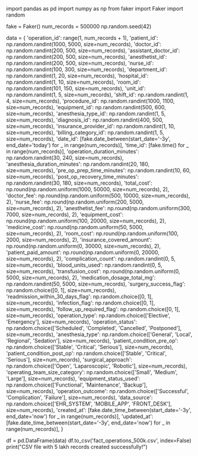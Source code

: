 import pandas as pd
import numpy as np
from faker import Faker
import random

fake = Faker()
num_records = 500000
np.random.seed(42)

data = {
    'operation_id': range(1, num_records + 1),
    'patient_id': np.random.randint(1000, 5000, size=num_records),
    'doctor_id': np.random.randint(200, 500, size=num_records),
    'assistant_doctor_id': np.random.randint(200, 500, size=num_records),
    'anesthetist_id': np.random.randint(200, 500, size=num_records),
    'nurse_id': np.random.randint(100, 300, size=num_records),
    'department_id': np.random.randint(1, 20, size=num_records),
    'hospital_id': np.random.randint(1, 10, size=num_records),
    'room_id': np.random.randint(101, 150, size=num_records),
    'unit_id': np.random.randint(1, 5, size=num_records),
    'shift_id': np.random.randint(1, 4, size=num_records),
    'procedure_id': np.random.randint(1000, 1100, size=num_records),
    'equipment_id': np.random.randint(500, 600, size=num_records),
    'anesthesia_type_id': np.random.randint(1, 5, size=num_records),
    'diagnosis_id': np.random.randint(400, 500, size=num_records),
    'insurance_provider_id': np.random.randint(1, 10, size=num_records),
    'billing_category_id': np.random.randint(1, 5, size=num_records),
    'date_id': [fake.date_between(start_date='-3y', end_date='today') for _ in range(num_records)],
    'time_id': [fake.time() for _ in range(num_records)],
    'operation_duration_minutes': np.random.randint(30, 240, size=num_records),
    'anesthesia_duration_minutes': np.random.randint(20, 180, size=num_records),
    'pre_op_prep_time_minutes': np.random.randint(10, 60, size=num_records),
    'post_op_recovery_time_minutes': np.random.randint(30, 180, size=num_records),
    'total_cost': np.round(np.random.uniform(1000, 50000, size=num_records), 2),
    'doctor_fee': np.round(np.random.uniform(500, 10000, size=num_records), 2),
    'nurse_fee': np.round(np.random.uniform(200, 5000, size=num_records), 2),
    'anesthetist_fee': np.round(np.random.uniform(300, 7000, size=num_records), 2),
    'equipment_cost': np.round(np.random.uniform(100, 20000, size=num_records), 2),
    'medicine_cost': np.round(np.random.uniform(50, 5000, size=num_records), 2),
    'room_cost': np.round(np.random.uniform(100, 2000, size=num_records), 2),
    'insurance_covered_amount': np.round(np.random.uniform(0, 30000, size=num_records), 2),
    'patient_paid_amount': np.round(np.random.uniform(0, 20000, size=num_records), 2),
    'complication_count': np.random.randint(0, 5, size=num_records),
    'blood_units_used': np.random.randint(0, 5, size=num_records),
    'transfusion_cost': np.round(np.random.uniform(0, 5000, size=num_records), 2),
    'medication_dosage_total_mg': np.random.randint(50, 5000, size=num_records),
    'surgery_success_flag': np.random.choice([0, 1], size=num_records),
    'readmission_within_30_days_flag': np.random.choice([0, 1], size=num_records),
    'infection_flag': np.random.choice([0, 1], size=num_records),
    'follow_up_required_flag': np.random.choice([0, 1], size=num_records),
    'operation_type': np.random.choice(['Elective', 'Emergency'], size=num_records),
    'operation_status': np.random.choice(['Scheduled', 'Completed', 'Cancelled', 'Postponed'], size=num_records),
    'anesthesia_type': np.random.choice(['General', 'Local', 'Regional', 'Sedation'], size=num_records),
    'patient_condition_pre_op': np.random.choice(['Stable', 'Critical', 'Serious'], size=num_records),
    'patient_condition_post_op': np.random.choice(['Stable', 'Critical', 'Serious'], size=num_records),
    'surgical_approach': np.random.choice(['Open', 'Laparoscopic', 'Robotic'], size=num_records),
    'operating_team_size_category': np.random.choice(['Small', 'Medium', 'Large'], size=num_records),
    'equipment_status_used': np.random.choice(['Functional', 'Maintenance', 'Backup'], size=num_records),
    'operation_outcome': np.random.choice(['Successful', 'Complication', 'Failure'], size=num_records),
    'data_source': np.random.choice(['EHR_SYSTEM', 'MOBILE_APP', 'FRONT_DESK'], size=num_records),
    'created_at': [fake.date_time_between(start_date='-3y', end_date='now') for _ in range(num_records)],
    'updated_at': [fake.date_time_between(start_date='-3y', end_date='now') for _ in range(num_records)],
}

df = pd.DataFrame(data)
df.to_csv('fact_operations_500k.csv', index=False)
print("CSV file with 5 lakh records created successfully!")
